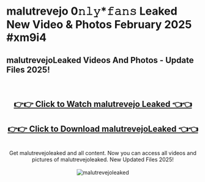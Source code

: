 # malutrevejo 0𝚗𝚕𝚢*𝚏𝚊𝚗𝚜 Leaked New Video & Photos February 2025 #xm9i4

<h2>malutrevejoLeaked Videos And Photos - Update Files 2025!</h2>
<br>
<div align="center">
<h2><a href="https://mediaupload.pro?title=malutrevejo&ref=11F" rel="nofollow">👉👉 Click to Watch malutrevejo Leaked 👈👈</a></h2>
<h2><a href="https://mediaupload.pro?title=malutrevejo&ref=11F" rel="nofollow">👉👉 Click to Download malutrevejoLeaked 👈👈</a></h2>
<br>
Get malutrevejoleaked and all content. Now you can access all videos and pictures of malutrevejoleaked. New Updated Files 2025!
<br>
<br>
<a href="https://mediaupload.pro?title=malutrevejo&ref=11F" rel="nofollow" data-target="animated-image.originalLink"><img src="https://i.ibb.co/Gkj2r4b/banner.png" alt="malutrevejoleaked" style="max-width: 100%; display: inline-block;" data-target="animated-image.originalImage"></a>
</div>
<br>

